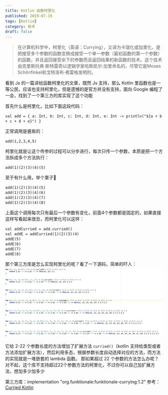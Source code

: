 ```yaml
---
title: Kotlin 函数柯里化
published: 2019-07-19
tags: [Kotlin]
category: 技术
draft: false
---
```


> 在计算机科学中，柯里化（英语：Currying），又译为卡瑞化或加里化，是把接受多个参数的函数变换成接受一个单一参数（最初函数的第一个参数）的函数，并且返回接受余下的参数而且返回结果的新函数的技术。这个技术由克里斯托弗·斯特雷奇以逻辑学家哈斯凯尔·加里命名的，尽管它是Moses Schönfinkel和戈特洛布·弗雷格发明的。

看到 Js 的一篇讲给函数柯里化的文章，既然 Js 支持，那么 Kotlin 里函数也是一等公民，应该也支持柯里化，但是遗憾的是官方并没有支持，面向 Google 编程了一会，找到了一个第三方的库实现了这个功能

首先什么是柯里化，比如下面这段代码：
````
val add = { a: Int, b: Int, c: Int, d: Int, e: Int -> println("${a + b + c + d + e}") }
````
正常调用是酱紫的：
````
add(1,2,3,4,5)
````
柯里化就是让这个传参的过程可以分步进行，每次只传一个参数，本质是把一个方法拆成多个方法执行：
````
add(1)(2)(3)(4)(5)
````
至于有什么用，举个栗子🌰
````
add(1)(2)(3)(4)(5)
add(1)(2)(3)(4)(6)
add(1)(2)(3)(4)(7)
add(1)(2)(3)(4)(8)
````
上面这个调用每次只有最后一个参数有变化，前面4个参数都是固定的，如果直接这样写看起来很丑，而柯里化可以这样：
````
val addCurried = add.curried()
val addE = addCurried(1)(2)(3)(4)
addE(5)
addE(6)
addE(7)
addE(8)
````
那个第三方库是怎么实现柯里化的呢？看了一下源码，简单的吓人：
![image](./img.png)

它给 2-22 个参数长度的方法增加了扩展方法 `curried()`（kotlin 支持给类型或者方法添加扩展方法），然后利用多态，根据参数长度自动选择对应的方法，而方法的实现就是一堆嵌套的 lambda 函数。
那如果超过 22 个参数的方法怎么办呢？对不起，这个库不支持超过22个参数方法的柯里化，不过你可以自己加扩展方法，想加多少加多少

第三方库：implementation "org.funktionale:funktionale-currying:1.2"
参考：[Curried Kotlin](https://medium.com/@przemek.materna/curried-kotlin-48166885ddfa)